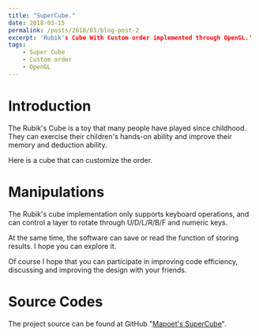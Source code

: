 ```yaml
---
title: "SuperCube."
date: 2018-03-15
permalink: /posts/2018/03/blog-post-2
excerpt: 'Rubik's Cube With Custom order implemented through OpenGL.'
tags:
    - Super Cube
    - Custom order
    - OpenGL
---
```


Introduction
====

The Rubik's Cube is a toy that many people have played since childhood. They can exercise their children's hands-on ability and improve their memory and deduction ability.

Here is a cube that can customize the order.

Manipulations
====

The Rubik's cube implementation only supports keyboard operations, and can control a layer to rotate through U/D/L/R/B/F and numeric keys.

At the same time, the software can save or read the function of storing results. I hope you can explore it.

Of course I hope that you can participate in improving code efficiency, discussing and improving the design with your friends.

Source Codes
===
The project source can be found at GitHub "[Mapoet's SuperCube](https://github.com/Mapoet/SuperCube.git)".
